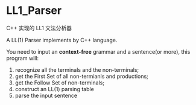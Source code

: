 # LL1_Parser
C++ 实现的 LL1 文法分析器

A LL(1) Parser implements by C++ language.

You need to input an **context-free** grammar and a sentence(or more), this program will:

  1. recognize all the terminals and the non-terminals;
  2. get the First Set of all non-termianls and productions;
  3. get the Follow Set of non-terminals;
  4. construct an LL(1) parsing table
  5. parse the input sentence
